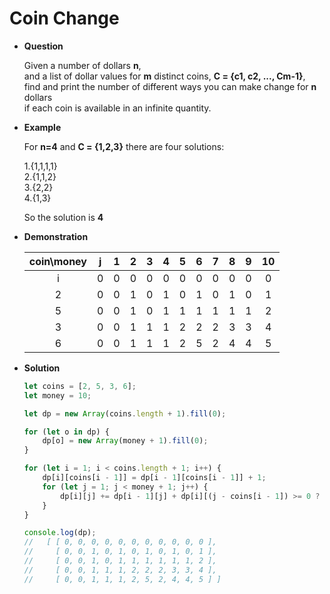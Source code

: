 # Coin Change

* **Question**

    Given a number of dollars **n**, <br>
    and a list of dollar values for **m** distinct coins, **C = {c1, c2, ..., Cm-1}**, <br>
    find and print the number of different ways you can make change for **n** dollars <br>
    if each coin is available in an infinite quantity.<br>
    
* **Example**

    For **n=4** and **C = {1,2,3}** there are four solutions:
    
    1.{1,1,1,1}<br>
    2.{1,1,2}<br>
    3.{2,2}<br>
    4.{1,3}
    
    So the solution is **4**
    
* **Demonstration**

    |coin\money|   j   | 1 | 2 | 3 | 4 | 5 | 6 | 7 | 8 | 9 | 10 |
    |:--------:|:-----:|:-:|:-:|:-:|:-:|:-:|:-:|:-:|:-:|:-:|:--:| 
    |  i       |   0   | 0 | 0 | 0 | 0 | 0 | 0 | 0 | 0 | 0 | 0  |
    |  2       |   0   | 0 | 1 | 0 | 1 | 0 | 1 | 0 | 1 | 0 | 1  |
    |  5       |   0   | 0 | 1 | 0 | 1 | 1 | 1 | 1 | 1 | 1 | 2  |
    |  3       |   0   | 0 | 1 | 1 | 1 | 2 | 2 | 2 | 3 | 3 | 4  |
    |  6       |   0   | 0 | 1 | 1 | 1 | 2 | 5 | 2 | 4 | 4 | 5  |
    
* **Solution**

    ```javascript
    let coins = [2, 5, 3, 6];
    let money = 10;
    
    let dp = new Array(coins.length + 1).fill(0);
    
    for (let o in dp) {
        dp[o] = new Array(money + 1).fill(0);
    }
    
    for (let i = 1; i < coins.length + 1; i++) {
        dp[i][coins[i - 1]] = dp[i - 1][coins[i - 1]] + 1;
        for (let j = 1; j < money + 1; j++) {
            dp[i][j] += dp[i - 1][j] + dp[i][(j - coins[i - 1]) >= 0 ? (j - coins[i - 1]) : 0];
        }
    }
    
    console.log(dp);
    //   [ [ 0, 0, 0, 0, 0, 0, 0, 0, 0, 0, 0 ],
    //     [ 0, 0, 1, 0, 1, 0, 1, 0, 1, 0, 1 ],
    //     [ 0, 0, 1, 0, 1, 1, 1, 1, 1, 1, 2 ],
    //     [ 0, 0, 1, 1, 1, 2, 2, 2, 3, 3, 4 ],
    //     [ 0, 0, 1, 1, 1, 2, 5, 2, 4, 4, 5 ] ]
    ```